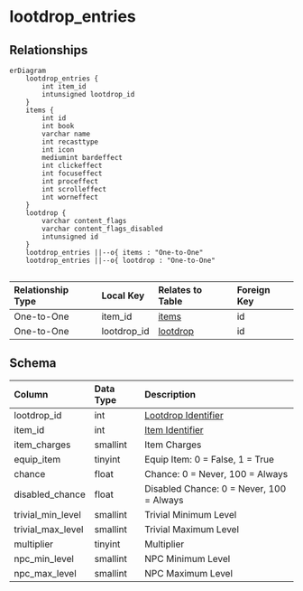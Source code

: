 # lootdrop_entries

## Relationships

```mermaid
erDiagram
    lootdrop_entries {
        int item_id
        intunsigned lootdrop_id
    }
    items {
        int id
        int book
        varchar name
        int recasttype
        int icon
        mediumint bardeffect
        int clickeffect
        int focuseffect
        int proceffect
        int scrolleffect
        int worneffect
    }
    lootdrop {
        varchar content_flags
        varchar content_flags_disabled
        intunsigned id
    }
    lootdrop_entries ||--o{ items : "One-to-One"
    lootdrop_entries ||--o{ lootdrop : "One-to-One"


```


| Relationship Type | Local Key | Relates to Table | Foreign Key |
| :--- | :--- | :--- | :--- |
| One-to-One | item_id | [items](../../schema/items/items.md) | id |
| One-to-One | lootdrop_id | [lootdrop](../../schema/loot/lootdrop.md) | id |


## Schema

| Column | Data Type | Description |
| :--- | :--- | :--- |
| lootdrop_id | int | [Lootdrop Identifier](lootdrop.md) |
| item_id | int | [Item Identifier](../../schema/items/items.md) |
| item_charges | smallint | Item Charges |
| equip_item | tinyint | Equip Item: 0 = False, 1 = True |
| chance | float | Chance: 0 = Never, 100 = Always |
| disabled_chance | float | Disabled Chance: 0 = Never, 100 = Always |
| trivial_min_level | smallint | Trivial Minimum Level |
| trivial_max_level | smallint | Trivial Maximum Level |
| multiplier | tinyint | Multiplier |
| npc_min_level | smallint | NPC Minimum Level |
| npc_max_level | smallint | NPC Maximum Level |

